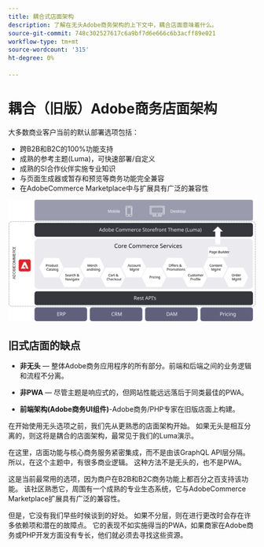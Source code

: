 ```yaml
---
title: 耦合式店面架构
description: 了解在无头Adobe商务架构的上下文中，耦合店面意味着什么。
source-git-commit: 748c302527617c6a9bf7d6e666c6b3acff89e021
workflow-type: tm+mt
source-wordcount: '315'
ht-degree: 0%

---
```



# 耦合（旧版）Adobe商务店面架构

大多数商业客户当前的默认部署选项包括：

- 跨B2B和B2C的100%功能支持
- 成熟的参考主题(Luma)，可快速部署/自定义
- 成熟的SI合作伙伴实施专业知识
- 与页面生成器或暂存和预览等商务功能完全兼容
- 在AdobeCommerce Marketplace中与扩展具有广泛的兼容性

![显示耦合Adobe商务店面架构的图表](../../../assets/playbooks/coupled-storefront-architecture.svg)

## 旧式店面的缺点

- **非无头** — 整体Adobe商务应用程序的所有部分。前端和后端之间的业务逻辑和流程不分离。

- **非PWA** — 尽管主题是响应式的，但网站性能远远落后于同类最佳的PWA。

- **前端架构(Adobe商务UI组件)**-Adobe商务/PHP专家在旧版店面上构建。

在开始使用无头选项之前，我们先从更熟悉的店面架构开始。 如果无头是相互分离的，则这将是耦合的店面架构，最常见于我们的Luma演示。

在这里，店面功能与核心商务服务紧密集成，而不是由该GraphQL API层分隔。 所以，在这个主题中，有很多商业逻辑。 这种方法不是无头的，也不是PWA。

这是当前最常用的选项，因为商户在B2B和B2C商务功能上都百分之百支持该功能。 该社区熟悉它，周围有一个成熟的专业生态系统，它与AdobeCommerce Marketplace扩展具有广泛的兼容性。

但是，它没有我们早些时候谈到的好处。 如果不分层，则在进行更改时会存在许多依赖项和潜在的故障点。 它的表现不如实施得当的PWA，如果商家在Adobe商务或PHP开发方面没有专长，他们就必须去寻找这些资源。
